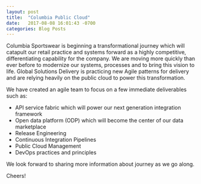 ```yaml
---
layout: post
title:  "Columbia Public Cloud"
date:   2017-08-08 16:01:43 -0700
categories: Blog Posts
---
```

Columbia Sportswear is beginning a transformational journey which will catapult our retail practice and systems forward as a highly competitive, differentiating capability for the company.  We are moving more quickly than ever before to modernize our systems, processes and to bring this vision to life.  Global Solutions Delivery is practicing new Agile patterns for delivery and are relying heavily on the public cloud to power this transformation.

We have created an agile team to focus on a few immediate deliverables such as: 
* API service fabric which will power our next generation integration framework
* Open data platform (ODP) which will become the center of our data marketplace 
* Release Engineering
* Continuous Integration Pipelines
* Public Cloud Management
* DevOps practices and principles

We look forward to sharing more information about journey as we go along.

Cheers!